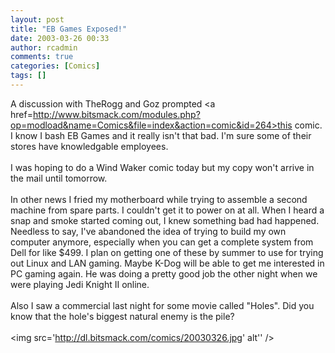 ```yaml
---
layout: post
title: "EB Games Exposed!"
date: 2003-03-26 00:33
author: rcadmin
comments: true
categories: [Comics]
tags: []
---
```

A discussion with TheRogg and Goz prompted <a href=http://www.bitsmack.com/modules.php?op=modload&name=Comics&file=index&action=comic&id=264>this comic.</a> I know I bash EB Games and it really isn't that bad. I'm sure some of their stores have knowledgable employees. 
<br />
<br />
I was hoping to do a Wind Waker comic today but my copy won't arrive in the mail until tomorrow. 
<br />
<br />
In other news I fried my motherboard while trying to assemble a second machine from spare parts. I couldn't get it to power on at all. When I heard a snap and smoke started coming out, I knew something bad had happened. Needless to say, I've abandoned the idea of trying to build my own computer anymore, especially when you can get a complete system from Dell for like $499. I plan on getting one of these by summer to use for trying out Linux and LAN gaming. Maybe K-Dog will be able to get me interested in PC gaming again. He was doing a pretty good job the other night when we were playing Jedi Knight II online. 
<br />
<br />
Also I saw a commercial last night for some movie called "Holes". Did you know that the hole's biggest natural enemy is the pile? <br /><br /><!--more--><img src='http://dl.bitsmack.com/comics/20030326.jpg' alt'' />
